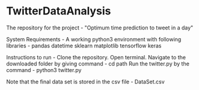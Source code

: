 # TwitterDataAnalysis
The repository for the project - "Optimum time prediction to tweet in a day"

System Requirements - 
A working python3 environment with following libraries -
    pandas
    datetime
    sklearn
    matplotlib
    tensorflow keras

Instructions to run - 
Clone the repository. 
Open terminal.
Navigate to the downloaded folder by giving command - cd path
Run the twitter.py by the command - python3 twitter.py


Note that the final data set is stored in the csv file - DataSet.csv
